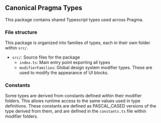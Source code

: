 ## Canonical Pragma Types

This package contains shared Typescript types used across Pragma.

### File structure

This package is organized into families of types, each in their own folder within `src/`. 

- `src/`: Source files for the package
  - `index.ts`: Main entry point exporting all types
  - `modifierFamilies`: Global design system modifier types. These are used to modify the appearance of UI blocks.

### Constants

Some types are derived from constants defined within their modifier folders. This allows runtime access to the same values used in type definitions.
These constants are defined as PASCAL_CASED versions of the type derived from them, and are defined in the `constants.ts` file within modifier folders.
